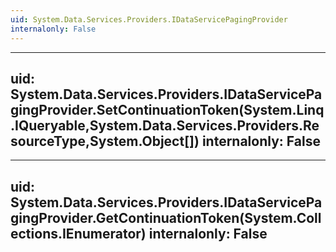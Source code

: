 ```yaml
---
uid: System.Data.Services.Providers.IDataServicePagingProvider
internalonly: False
---
```


---
uid: System.Data.Services.Providers.IDataServicePagingProvider.SetContinuationToken(System.Linq.IQueryable,System.Data.Services.Providers.ResourceType,System.Object[])
internalonly: False
---

---
uid: System.Data.Services.Providers.IDataServicePagingProvider.GetContinuationToken(System.Collections.IEnumerator)
internalonly: False
---
